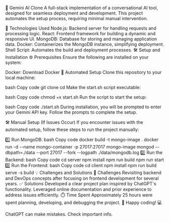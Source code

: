 🌟 Gemini AI Clone
A full-stack implementation of a conversational AI tool, designed for seamless deployment and development. This project automates the setup process, requiring minimal manual intervention.

🚀 Technologies Used
Node.js: Backend server for handling requests and processing logic.
React: Frontend framework for building a dynamic and responsive UI.
MongoDB: Database for storing and managing application data.
Docker: Containerizes the MongoDB instance, simplifying deployment.
Shell Script: Automates the build and deployment processes.
🛠️ Setup and Installation
⚙️ Prerequisites
Ensure the following are installed on your system:

Docker: Download Docker
🔄 Automated Setup
Clone this repository to your local machine:

bash
Copy code
git clone <repository-url>
cd <repository-folder>
Make the start.sh script executable:

bash
Copy code
chmod +x start.sh
Run the script to start the setup:

bash
Copy code
./start.sh
During installation, you will be prompted to enter your Gemini API key. Follow the prompts to complete the setup.

🛠️ Manual Setup (If Issues Occur)
If you encounter issues with the automated setup, follow these steps to run the project manually:

1️⃣ Run MongoDB:
bash
Copy code
docker build -t mongo-image .
docker run -d --name mongo-container -p 27017:27017 mongo-image
mongod --dbpath=./data --port 27017 --fork --logpath ./data/mongodb.log
2️⃣ Run the Backend:
bash
Copy code
cd server
npm install
npm run build
npm run start
3️⃣ Run the Frontend:
bash
Copy code
cd client
npm install
npm run build
serve -s build
💡 Challenges and Solutions
🧩 Challenges
Revisiting backend and DevOps concepts after focusing on frontend development for several years.
✅ Solutions
Developed a clear project plan inspired by ChatGPT's functionality.
Leveraged online documentation and prior experience to address issues efficiently.
⏱️ Time Spent
Approximately 25 hours were spent planning, developing, and debugging the project.
🌟 Happy coding! 💻

ChatGPT can make mistakes. Check important info.
